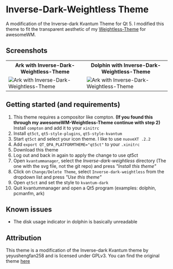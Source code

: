 # Inverse-Dark-Weightless Theme
A modification of the Inverse-dark Kvantum Theme for Qt 5. I modified this theme to fit the transparent aesthetic of my [Weightless-Theme](https://github.com/serious-scribbler/WeightlessTheme) for awesomeWM.

## Screenshots
<div>
  <table>
    <tr>
      <th>Ark with Inverse-Dark-Weightless-Theme</th>
      <th>Dolphin with Inverse-Dark-Weightless-Theme</th>
    </tr>
    <tr>
      <td><img src="screenshots/weightless-ark.png" alt="Ark with Inverse-Dark-Weightless-Theme"></img></td>
      <td><img src="screenshots/weightless-dolphin.png" alt="Ark with Inverse-Dark-Weightless-Theme"></img></td>
    </tr>
  </table>
</div>

## Getting started (and requirements)
1. This theme requires a compositor like compton. **(If you found this through my awesomeWM-Weightless-Theme continue with step 2)**
  Install ```compton``` and add it to your ```xinitrc```
2. Install ```qt5ct```, ```qt5-style-plugins```, ```qt5-style-kvantum```
3. Start ```qt5ct``` and select your icon theme. I like to use ```nuoveXT .2.2```
4. Add ```export QT_QPA_PLATFORMTHEME="qt5ct"``` to your ```.xinitrc```
5. Download this theme
6. Log out and back in again to apply the change to use qt5ct
7. Open ```kvantummanager```, select the *Inverse-dark-weightless* directory (The one with the svg file, not the git repo) and press *"Install this theme"*
8. Click on ```Change/Delete Theme```, select ```Inverse-dark-weightless``` from the dropdown list and press *"Use this theme"*
9. Open ```qt5ct``` and set the style to ```kvantum-dark```
10. Quit kvantummanager and open a Qt5 program (examples: dolphin, pcmanfm, ark)


## Known issues
- The disk usage indicator in dolphin is basically unreadable

## Attribution
This theme is a modification of the Inverse-dark Kvantum theme by yeyushengfan258 and is licensed under GPLv3. You can find the original theme [here](https://github.com/yeyushengfan258/Inverse-dark-kde)
